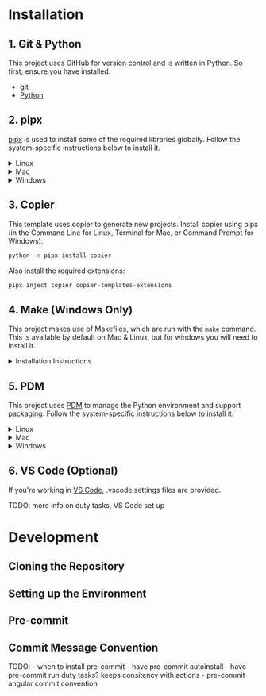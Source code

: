 # Installation
## 1. Git & Python
This project uses GitHub for version control and is written in Python. So first, ensure you have installed:
- [git](https://git-scm.com/downloads)
- [Python](https://www.python.org/downloads/)

## 2. pipx
[pipx](https://pypa.github.io/pipx/) is used to install some of the required libraries globally. Follow the system-specific instructions below to install it.

<details>
  <summary>Linux</summary>

  Launch Command Line and install pipx using the commands below.
  ```bash
  python3 -m pip install --user pipx
  python3 -m pipx ensurepath
  ```

</details>

<details>
  <summary>Mac</summary>

  Launch Terminal and install pipx using the commands below.
  ```bash
  brew install pipx
  pipx ensurepath
  ```

</details>

<details>
  <summary>Windows</summary>

  Launch Command Prompt and install pipx using the command below. **This assumes Python was not installed through the Microsoft Store - if it was, change ```py``` to ```python```.**
  ```bash
  py -m pip install --user pipx
  ```
  
  If you get a warning that says:
  ```bash
  WARNING: The script pipx.exe is installed in `<USER folder>\AppData\Roaming\Python\Python3x\Scripts` which is not on PATH
  ```
  Note the path and change to that directory:
  ```bash
  cd <USER folder>\AppData\Roaming\Python\Python3x\Scripts
  ```
  
  Then, run the following command. **Again, this assumes Python was not installed through the Microsoft Store - if it was, change ```py``` to ```python```.**
  ```bash
  py -m pipx ensurepath
  ```
  You will then need to relaunch the command prompt for the PATH variable changes to take effect.

</details>

## 3. Copier
This template uses copier to generate new projects. Install copier using pipx (in the Command Line for Linux, Terminal for Mac, or Command Prompt for Windows).
```bash
python -m pipx install copier
```
Also install the required extensions:
```bash
pipx inject copier copier-templates-extensions
```

## 4. Make (Windows Only)
This project makes use of Makefiles, which are run with the ```make``` command. This is available by default on Mac & Linux, but for windows you will need to install it.

<details>
  <summary>Installation Instructions</summary>

  First, ensure you have installed [chocolately](https://chocolatey.org/install). It can be installed by launching PowerShell **AS AN ADMINISTRATOR** and using the command:
   ```bash
  Set-ExecutionPolicy Bypass -Scope Process -Force; [System.Net.ServicePointManager]::SecurityProtocol = [System.Net.ServicePointManager]::SecurityProtocol -bor 3072; iex ((New-Object System.Net.WebClient).DownloadString('https://community.chocolatey.org/install.ps1'))
  ```
  Then you can install make using:
  ```bash
  choco install make
  ```

</details>

## 5. PDM
This project uses [PDM](https://pdm-project.org/latest/) to manage the Python environment and support packaging. Follow the system-specific instructions below to install it.

<details>
  <summary>Linux</summary>

  Launch Command Line and install pdm using the command below.
  ```bash
  curl -sSL https://pdm-project.org/install-pdm.py | python3 -
  ```

</details>

<details>
  <summary>Mac</summary>

  Launch Terminal and install pdm using the command below.
  ```bash
  curl -sSL https://pdm-project.org/install-pdm.py | python3 -
  ```

</details>

<details>
  <summary>Windows</summary>

  Launch PowerShell and install pdm using the command below. **This assumes Python was not installed through the Microsoft Store - if it was, change ```py``` to ```python```.**
  ```bash
  (Invoke-WebRequest -Uri https://pdm-project.org/install-pdm.py -UseBasicParsing).Content | py -
  ```

</details>

## 6. VS Code (Optional)
If you're working in [VS Code](https://code.visualstudio.com/), .vscode settings files are provided.

TODO: more info on duty tasks, VS Code set up

# Development
## Cloning the Repository

## Setting up the Environment

## Pre-commit

## Commit Message Convention

TODO:
    - when to install pre-commit
    - have pre-commit autoinstall
    - have pre-commit run duty tasks? keeps consitency with actions
    - pre-commit angular commit convention
